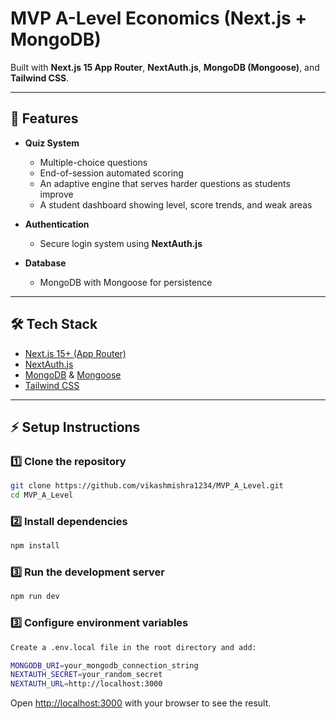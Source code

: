 # MVP A-Level Economics (Next.js + MongoDB)

Built with **Next.js 15 App Router**, **NextAuth.js**, **MongoDB (Mongoose)**, and **Tailwind CSS**.

---

## 🚀 Features

- **Quiz System**
  - Multiple-choice questions
  - End-of-session automated scoring
  - An adaptive engine that serves harder questions as students improve
  - A student dashboard showing level, score trends, and weak areas

- **Authentication**
  - Secure login system using **NextAuth.js**  

- **Database**
  - MongoDB with Mongoose for persistence  

---

## 🛠️ Tech Stack

- [Next.js 15+ (App Router)](https://nextjs.org/)  
- [NextAuth.js](https://next-auth.js.org/)  
- [MongoDB](https://www.mongodb.com/) & [Mongoose](https://mongoosejs.com/)  
- [Tailwind CSS](https://tailwindcss.com/)  

---

## ⚡ Setup Instructions

### 1️⃣ Clone the repository
```bash
git clone https://github.com/vikashmishra1234/MVP_A_Level.git
cd MVP_A_Level
```

### 2️⃣ Install dependencies
```bash
npm install
```

### 3️⃣ Run the development server
```bash
npm run dev
```
### 3️⃣ Configure environment variables
```bash
Create a .env.local file in the root directory and add:

MONGODB_URI=your_mongodb_connection_string
NEXTAUTH_SECRET=your_random_secret
NEXTAUTH_URL=http://localhost:3000
```


Open [http://localhost:3000](http://localhost:3000) with your browser to see the result.
